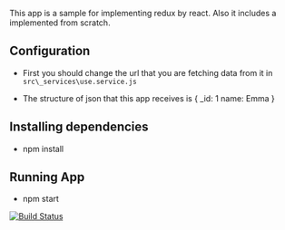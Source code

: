 
This app is a sample for implementing redux by react.
Also it includes a implemented from scratch.

## Configuration

* First you should change the url that you are fetching data from it in `src\_services\use.service.js`

* The structure of json that this app receives is 
{
  _id: 1
  name: Emma
}

## Installing dependencies

* npm install

## Running App

* npm start

[![Build Status](https://travis-ci.org/negarineh/redux_sample.svg?branch=master)](https://travis-ci.org/negarineh/redux_sample)
